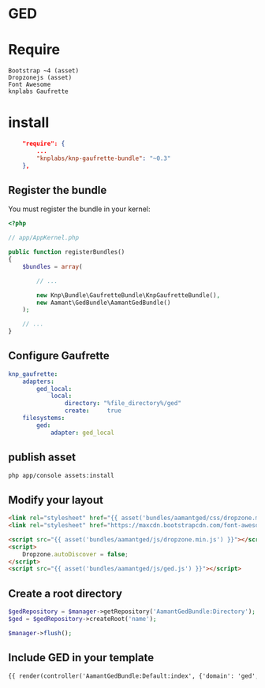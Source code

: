 GED
===

# Require

    Bootstrap ~4 (asset)
    Dropzonejs (asset)
    Font Awesome
    knplabs Gaufrette
    
# install

``` json
    "require": {
        ...
        "knplabs/knp-gaufrette-bundle": "~0.3"
    },
```

## Register the bundle

You must register the bundle in your kernel:

``` php
<?php

// app/AppKernel.php

public function registerBundles()
{
    $bundles = array(

        // ...

        new Knp\Bundle\GaufretteBundle\KnpGaufretteBundle(),
        new Aamant\GedBundle\AamantGedBundle()
    );

    // ...
}
```
## Configure Gaufrette

```yml
knp_gaufrette:
    adapters:
        ged_local:
            local:
                directory: "%file_directory%/ged"
                create:     true
    filesystems:
        ged:
            adapter: ged_local
```

## publish asset

```bash
php app/console assets:install
```

## Modify your layout

```html
<link rel="stylesheet" href="{{ asset('bundles/aamantged/css/dropzone.min.css') }}">
<link rel="stylesheet" href="https://maxcdn.bootstrapcdn.com/font-awesome/4.7.0/css/font-awesome.min.css">
```

```html
<script src="{{ asset('bundles/aamantged/js/dropzone.min.js') }}"></script>
<script>
    Dropzone.autoDiscover = false;
</script>
<script src="{{ asset('bundles/aamantged/js/ged.js') }}"></script>
```

## Create a root directory

```php
$gedRepository = $manager->getRepository('AamantGedBundle:Directory');
$ged = $gedRepository->createRoot('name');

$manager->flush();
```

## Include GED in your template

```html
{{ render(controller('AamantGedBundle:Default:index', {'domain': 'ged', 'directory': ged})) }}
```